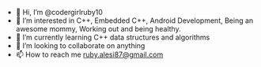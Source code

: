 - 👋 Hi, I’m @codergirlruby10
- 👀 I’m interested in  C++, Embedded C++, Android Development, Being an awesome mommy, Working out and being healthy.
- 🌱 I’m currently learning C++ data structures and algorithms
- 💞️ I’m looking to collaborate on anything
- 📫 How to reach me ruby.alesi87@gmail.com

<!---
codergirlruby10/codergirlruby10 is a ✨ special ✨ repository because its `README.md` (this file) appears on your GitHub profile.
You can click the Preview link to take a look at your changes.
--->
